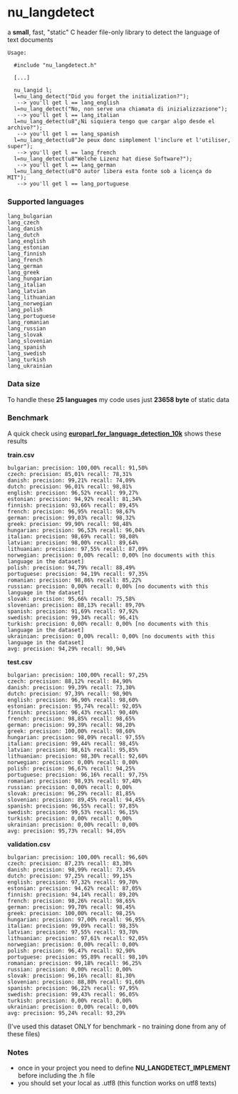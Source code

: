 # nu_langdetect
a **small**, fast, "static" C header file-only library to detect the language of text documents

    Usage:  

      #include "nu_langdetect.h"

      [...]
    
      nu_langid l;
      l=nu_lang_detect("Did you forget the initialization?");
       --> you'll get l == lang_english
      l=nu_lang_detect("No, non serve una chiamata di inizializzazione");
       --> you'll get l == lang_italian
      l=nu_lang_detect(u8"¿Ni siquiera tengo que cargar algo desde el archivo?");
       --> you'll get l == lang_spanish
      l=nu_lang_detect(u8"Je peux donc simplement l'inclure et l'utiliser, super");
       --> you'll get l == lang_french
      l=nu_lang_detect(u8"Welche Lizenz hat diese Software?");
       --> you'll get l == lang_german
      l=nu_lang_detect(u8"O autor libera esta fonte sob a licença do MIT");
       --> you'll get l == lang_portuguese

### Supported languages

    lang_bulgarian
    lang_czech
    lang_danish
    lang_dutch
    lang_english
    lang_estonian
    lang_finnish
    lang_french
    lang_german
    lang_greek
    lang_hungarian
    lang_italian
    lang_latvian
    lang_lithuanian
    lang_norwegian
    lang_polish
    lang_portuguese
    lang_romanian
    lang_russian
    lang_slovak
    lang_slovenian
    lang_spanish
    lang_swedish
    lang_turkish
    lang_ukrainian

### Data size
To handle these **25 languages** my code uses just **23658 byte** of static data

### Benchmark 
A quick check using [**europarl_for_language_detection_10k**](https://huggingface.co/datasets/simoneteglia/europarl_for_language_detection_10k) shows these results

**train.csv** 

    bulgarian: precision: 100,00% recall: 91,50%
    czech: precision: 85,01% recall: 78,31%
    danish: precision: 99,21% recall: 74,09%
    dutch: precision: 96,01% recall: 98,81%
    english: precision: 96,52% recall: 99,27%
    estonian: precision: 94,92% recall: 81,34%
    finnish: precision: 93,66% recall: 89,45%
    french: precision: 96,95% recall: 98,67%
    german: precision: 99,03% recall: 98,32%
    greek: precision: 99,90% recall: 98,48%
    hungarian: precision: 96,53% recall: 96,04%
    italian: precision: 98,69% recall: 98,08%
    latvian: precision: 98,00% recall: 89,64%
    lithuanian: precision: 97,55% recall: 87,09%
    norwegian: precision: 0,00% recall: 0,00% [no documents with this language in the dataset]
    polish: precision: 94,79% recall: 88,49%
    portuguese: precision: 94,19% recall: 97,35%
    romanian: precision: 98,86% recall: 85,22%
    russian: precision: 0,00% recall: 0,00% [no documents with this language in the dataset]
    slovak: precision: 95,66% recall: 75,58%
    slovenian: precision: 88,13% recall: 89,70%
    spanish: precision: 91,69% recall: 97,92%
    swedish: precision: 99,34% recall: 96,41%
    turkish: precision: 0,00% recall: 0,00% [no documents with this language in the dataset]
    ukrainian: precision: 0,00% recall: 0,00% [no documents with this language in the dataset]
    avg: precision: 94,29% recall: 90,94%

**test.csv**

    bulgarian: precision: 100,00% recall: 97,25%
    czech: precision: 88,12% recall: 84,90%
    danish: precision: 99,39% recall: 73,30%
    dutch: precision: 97,39% recall: 98,90%
    english: precision: 96,90% recall: 98,60%
    estonian: precision: 95,74% recall: 92,05%
    finnish: precision: 96,43% recall: 90,40%
    french: precision: 98,85% recall: 98,65%
    german: precision: 99,39% recall: 98,20%
    greek: precision: 100,00% recall: 98,60%
    hungarian: precision: 98,09% recall: 97,55%
    italian: precision: 99,44% recall: 98,45%
    latvian: precision: 98,61% recall: 95,85%
    lithuanian: precision: 98,30% recall: 92,60%
    norwegian: precision: 0,00% recall: 0,00%
    polish: precision: 96,67% recall: 94,25%
    portuguese: precision: 96,16% recall: 97,75%
    romanian: precision: 98,93% recall: 97,40%
    russian: precision: 0,00% recall: 0,00%
    slovak: precision: 96,29% recall: 81,85%
    slovenian: precision: 89,45% recall: 94,45%
    spanish: precision: 96,55% recall: 97,85%
    swedish: precision: 99,53% recall: 96,15%
    turkish: precision: 0,00% recall: 0,00%
    ukrainian: precision: 0,00% recall: 0,00%
    avg: precision: 95,73% recall: 94,05%

**validation.csv** 

    bulgarian: precision: 100,00% recall: 96,60%
    czech: precision: 87,23% recall: 83,30%
    danish: precision: 98,99% recall: 73,45%
    dutch: precision: 97,25% recall: 99,15%
    english: precision: 97,32% recall: 99,70%
    estonian: precision: 94,62% recall: 87,05%
    finnish: precision: 94,14% recall: 89,20%
    french: precision: 98,26% recall: 98,65%
    german: precision: 99,70% recall: 98,45%
    greek: precision: 100,00% recall: 98,25%
    hungarian: precision: 97,00% recall: 96,95%
    italian: precision: 99,09% recall: 98,35%
    latvian: precision: 97,55% recall: 93,70%
    lithuanian: precision: 97,61% recall: 92,05%
    norwegian: precision: 0,00% recall: 0,00%
    polish: precision: 96,47% recall: 92,90%
    portuguese: precision: 95,89% recall: 98,10%
    romanian: precision: 99,18% recall: 96,25%
    russian: precision: 0,00% recall: 0,00%
    slovak: precision: 96,16% recall: 81,30%
    slovenian: precision: 88,80% recall: 91,60%
    spanish: precision: 96,22% recall: 97,95%
    swedish: precision: 99,43% recall: 96,05%
    turkish: precision: 0,00% recall: 0,00%
    ukrainian: precision: 0,00% recall: 0,00%
    avg: precision: 95,24% recall: 93,29%    

(I've used this dataset ONLY for benchmark - no training done from any of these files)

### Notes
- once in your project you need to define __NU_LANGDETECT_IMPLEMENT__  before including the .h file
- you should set your local as .utf8 (this function works on utf8 texts)
